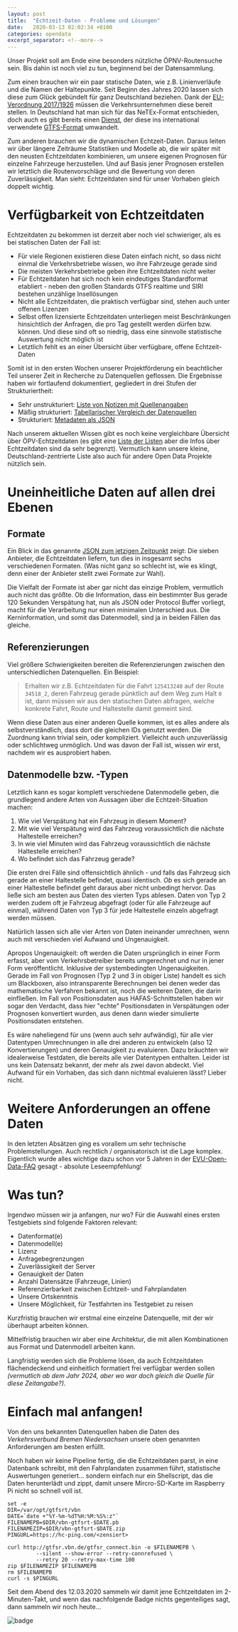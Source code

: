 ```yaml
---
layout: post
title:  "Echtzeit-Daten - Probleme und Lösungen"
date:   2020-03-13 02:02:34 +0100
categories: opendata
excerpt_separator: <!--more-->
---
```

Unser Projekt soll am Ende eine besonders nützliche ÖPNV-Routensuche sein. Bis dahin ist noch viel zu tun, beginnend bei der Datensammlung.

Zum einen brauchen wir ein paar statische Daten, wie z.B. Linienverläufe und die Namen der Haltepunkte. Seit Beginn des Jahres 2020 lassen sich diese zum Glück gebündelt für ganz Deutschland beziehen. Dank der [EU-Verordnung 2017/1926](https://eur-lex.europa.eu/legal-content/DE/TXT/PDF/?uri=CELEX:32017R1926&from=EN) müssen die Verkehrsunternehmen diese bereit stellen. In Deutschland hat man sich für das NeTEx-Format entschieden, doch auch es gibt bereits einen [Dienst](http://gtfs.de/), der diese ins international verwendete [GTFS-Format](https://developers.google.com/transit/gtfs/reference) umwandelt.<!--more-->

Zum anderen brauchen wir die dynamischen Echtzeit-Daten. Daraus leiten wir über längere Zeiträume Statistiken und Modelle ab, die wir später mit den neusten Echtzeitdaten kombinieren, um unsere eigenen Prognosen für einzelne Fahrzeuge herzustellen. Und auf Basis jener Prognosen erstellen wir letztlich die Routenvorschläge und die Bewertung von deren Zuverlässigkeit. Man sieht: Echtzeitdaten sind für unser Vorhaben gleich doppelt wichtig.

# Verfügbarkeit von Echtzeitdaten
Echtzeitdaten zu bekommen ist derzeit aber noch viel schwieriger, als es bei statischen Daten der Fall ist:

 * Für viele Regionen existieren diese Daten einfach nicht, so dass nicht einmal die Verkehrsbetriebe wissen, wo ihre Fahrzeuge gerade sind
 * Die meisten Verkehrsbetriebe geben ihre Echtzeitdaten nicht weiter
 * Für Echtzeitdaten hat sich noch kein eindeutiges Standardformat etabliert - neben den großen Standards GTFS realtime und SIRI bestehen unzählige Insellösungen
 * Nicht alle Echtzeitdaten, die praktisch verfügbar sind, stehen auch unter offenen Lizenzen
 * Selbst offen lizensierte Echtzeitdaten unterliegen meist Beschränkungen hinsichtlich der Anfragen, die pro Tag gestellt werden dürfen bzw. können. Und diese sind oft so niedrig, dass eine sinnvolle statistische Auswertung nicht möglich ist
 * Letztlich fehlt es an einer Übersicht über verfügbare, offene Echtzeit-Daten

Somit ist in den ersten Wochen unserer Projektförderung ein beachtlicher Teil unserer Zeit in Recherche zu Datenquellen geflossen. Die Ergebnisse haben wir fortlaufend dokumentiert, gegliedert in drei Stufen der Strukturiertheit:

 * Sehr unstrukturiert: [Liste von Notizen mit Quellenangaben](https://github.com/dystonse/dystonse/blob/master/project-status/Datenquellen.md)
 * Mäßig strukturiert: [Tabellarischer Vergleich der Datenquellen](https://github.com/dystonse/dystonse/blob/master/project-status/Datenquellen.md#vergleich-von-echtzeit-datenquellen)
 * Strukturiert: [Metadaten als JSON](https://github.com/dystonse/dystonse/blob/master/project-status/datasources.json)

Nach unserem aktuellen Wissen gibt es noch keine vergleichbare Übersicht über ÖPV-Echtzeitdaten (es gibt eine [Liste der Listen](https://git.digitaltransport4africa.org/learn/tools/awesome-transit#3rd-party-gtfs-url-directories) aber die Infos über Echtzeitdaten sind da sehr begrenzt). Vermutlich kann unsere kleine, Deutschland-zentrierte Liste also auch für andere Open Data Projekte nützlich sein.

# Uneinheitliche Daten auf allen drei Ebenen
## Formate
Ein Blick in das genannte [JSON zum jetzigen Zeitpunkt](https://github.com/dystonse/dystonse/blob/5320392ce5f2ef769a6df9e3a7f36b5046e33afa/project-status/datasources.json) zeigt: Die sieben Anbieter, die Echtzeitdaten liefern, tun dies in insgesamt sechs verschiedenen Formaten. (Was nicht ganz so schlecht ist, wie es klingt, denn einer der Anbieter stellt zwei Formate zur Wahl).

Die Vielfalt der Formate ist aber gar nicht das einzige Problem, vermutlich auch nicht das größte. Ob die Information, dass ein bestimmter Bus gerade 120 Sekunden Verspätung hat, nun als JSON oder Protocol Buffer vorliegt, macht für die Verarbeitung nur einen minimalen Unterschied aus. Die Kerninformation, und somit das Datenmodell, sind ja in beiden Fällen das gleiche.

## Referenzierungen
Viel größere Schwierigkeiten bereiten die Referenzierungen zwischen den unterschiedlichen Datenquellen. Ein Beispiel:

> Erhalten wir z.B. Echtzeitdaten für die Fahrt `125413240` auf der Route `34518_2`, deren Fahrzeug gerade pünktlich auf dem Weg zum Halt `0` ist, dann müssen wir aus den statischen Daten abfragen, welche konkrete Fahrt, Route und Haltestelle damit gemeint sind. 

Wenn diese Daten aus einer anderen Quelle kommen, ist es alles andere als selbstverständlich, dass dort die gleichen IDs genutzt werden. Die Zuordnung kann trivial sein, oder kompliziert. Vielleicht auch unzuverlässig oder schlichtweg unmöglich. Und was davon der Fall ist, wissen wir erst, nachdem wir es ausprobiert haben.

## Datenmodelle bzw. -Typen
Letztlich kann es sogar komplett verschiedene Datenmodelle geben, die grundlegend andere Arten von Aussagen über die Echtzeit-Situation machen:

 1. Wie viel Verspätung hat ein Fahrzeug in diesem Moment?
 2. Mit wie viel Verspätung wird das Fahrzeug voraussichtlich die nächste Haltestelle erreichen?
 3. In wie viel Minuten wird das Fahrzeug voraussichtlich die nächste Haltestelle erreichen?
 4. Wo befindet sich das Fahrzeug gerade?

Die ersten drei Fälle sind offensichtlich ähnlich - und falls das Fahrzeug sich gerade an einer Haltestelle befindet, quasi identisch. _Ob_ es sich gerade an einer Haltestelle befindet geht daraus aber nicht unbedingt hervor. Das ließe sich am besten aus Daten des vierten Typs ablesen. Daten von Typ 2 werden zudem oft je Fahrzeug abgefragt (oder für alle Fahrzeuge auf einmal), während Daten von Typ 3 für jede Haltestelle einzeln abgefragt werden müssen.

Natürlich lassen sich alle vier Arten von Daten ineinander umrechnen, wenn auch mit verschieden viel Aufwand und Ungenauigkeit.

Apropos Ungenauigkeit: oft werden die Daten ursprünglich in einer Form erfasst, aber vom Verkehrsbetreiber bereits umgerechnet und nur in jener Form veröffentlicht. Inklusive der systembedingten Ungenauigkeiten. Gerade im Fall von Prognosen (Typ 2 und 3 in obiger Liste) handelt es sich um Blackboxen, also intransparente Berechnungen bei denen weder das mathematische Verfahren bekannt ist, noch die weiteren Daten, die darin einfließen. Im Fall von Positionsdaten aus HAFAS-Schnittstellen haben wir sogar den Verdacht, dass hier "echte" Positionsdaten in Verspätungen oder Prognosen konvertiert wurden, aus denen dann wieder simulierte Positionsdaten entstehen.

Es wäre naheliegend für uns (wenn auch sehr aufwändig), für alle vier Datentypen Umrechnungen in alle drei anderen zu entwickeln (also 12 Konvertierungen) und deren Genauigkeit zu evaluieren. Dazu bräuchten wir idealerweise Testdaten, die bereits alle vier Datentypen enthalten. Leider ist uns kein Datensatz bekannt, der mehr als zwei davon abdeckt. Viel Aufwand für ein Vorhaben, das sich dann nichtmal evaluieren lässt? Lieber nicht.

# Weitere Anforderungen an offene Daten
In den letzten Absätzen ging es vorallem um sehr technische Problemstellungen. Auch rechtlich / organisatorisch ist die Lage komplex. Eigentlich wurde alles wichtige dazu schon vor 5 Jahren in der [EVU-Open-Data-FAQ](https://github.com/UlmApi/beyondtransit/blob/gh-pages/evu-daten-faq.md) gesagt - absolute Leseempfehlung!

# Was tun?
Irgendwo müssen wir ja anfangen, nur wo? Für die Auswahl eines ersten Testgebiets sind folgende Faktoren relevant:
 
 * Datenformat(e)
 * Datenmodell(e)
 * Lizenz
 * Anfragebegrenzungen
 * Zuverlässigkeit der Server
 * Genauigkeit der Daten
 * Anzahl Datensätze (Fahrzeuge, Linien)
 * Referenzierbarkeit zwischen Echtzeit- und Fahrplandaten
 * Unsere Ortskenntnis
 * Unsere Möglichkeit, für Testfahrten ins Testgebiet zu reisen

Kurzfristig brauchen wir erstmal eine einzelne Datenquelle, mit der wir überhaupt arbeiten können.

Mittelfristig brauchen wir aber eine Architektur, die mit allen Kombinationen aus Format und Datenmodell arbeiten kann.

Langfristig werden sich die Probleme lösen, da auch Echtzeitdaten flächendeckend und einheitlich formatiert frei verfügbar werden sollen _(vermutlich ab dem Jahr 2024, aber wo war doch gleich die Quelle für diese Zeitangabe?)_. 

# Einfach mal anfangen!
Von den uns bekannten Datenquellen haben die Daten des _Verkehrsverbund Bremen Niedersachsen_ unsere oben genannten Anforderungen am besten erfüllt.

Noch haben wir keine Pipeline fertig, die die Echtzeitdaten parst, in eine Datenbank schreibt, mit den Fahrplandaten zusammen führt, statistische Auswertungen generiert… sondern einfach nur ein Shellscript, das die Daten herunterlädt und zippt, damit unsere Mircro-SD-Karte im Raspberry Pi nicht so schnell voll ist. 

```
set -e
DIR=/var/opt/gtfsrt/vbn
DATE=`date +"%Y-%m-%dT%H:%M:%S%:z"`
FILENAMEPB=$DIR/vbn-gtfsrt-$DATE.pb
FILENAMEZIP=$DIR/vbn-gtfsrt-$DATE.zip
PINGURL=https://hc-ping.com/<zensiert>

curl http://gtfsr.vbn.de/gtfsr_connect.bin -o $FILENAMEPB \
         --silent --show-error --retry-connrefused \
         --retry 20 --retry-max-time 100
zip $FILENAMEZIP $FILENAMEPB
rm $FILENAMEPB
curl -s $PINGURL
```

Seit dem Abend des 12.03.2020 sammeln wir damit jene Echtzeitdaten im 2-Minuten-Takt, und wenn das nachfolgende Badge nichts gegenteiliges sagt, dann sammeln wir noch heute…

![badge](https://healthchecks.io/badge/5441c6f8-5c30-4c41-826d-02327f/s_7xl3wR/record-vbn-realtime.svg)

